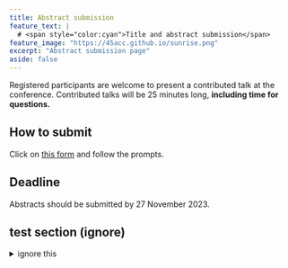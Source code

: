 ```yaml
---
title: Abstract submission
feature_text: | 
  # <span style="color:cyan">Title and abstract submission</span>
feature_image: "https://45acc.github.io/sunrise.png"
excerpt: "Abstract submission page"
aside: false
---
```


Registered participants are welcome to present a contributed talk at the conference. Contributed talks will be 25 minutes long, **including time for questions.**

## How to submit

Click on [this form](https://forms.gle/wvWwd2BrCQT9saPNA) and follow the prompts.

## Deadline

Abstracts should be submitted by 27 November 2023.



## test section (ignore)

<details><summary>
  ignore this
</summary>
  
  |    | Weatherburn | Blakers |
  | :---: | :---: | :---: |
  |  9 | Gabriel Verret | |
  | 10 | Morning Tea |
  | 10.30 | Chen* | Bastida* | Satake|
  
</details>

